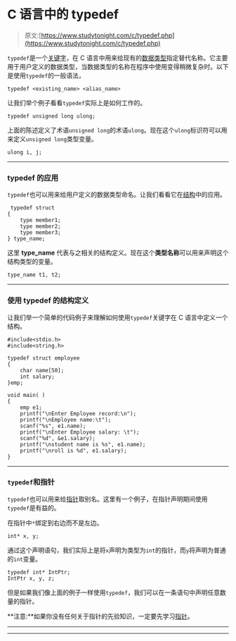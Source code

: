 # C 语言中的 typedef

> 原文:[https://www.studytonight.com/c/typedef.php](https://www.studytonight.com/c/typedef.php)

`typedef`是一个[关键字](keywords-and-identifier.php)，在 C 语言中用来给现有的[数据类型](datatype-in-c.php)指定替代名称。它主要用于用户定义的数据类型，当数据类型的名称在程序中使用变得稍微复杂时。以下是使用`typedef`的一般语法，

```
typedef <existing_name> <alias_name>
```

让我们举个例子看看`typedef`实际上是如何工作的。

```
typedef unsigned long ulong;
```

上面的陈述定义了术语`unsigned long`的术语`ulong`。现在这个`ulong`标识符可以用来定义`unsigned long`类型变量。

```
ulong i, j;
```

* * *

### typedef 的应用

`typedef`也可以用来给用户定义的数据类型命名。让我们看看它在[结构](structures-in-c.php)中的应用。

```
 typedef struct
{
    type member1;
    type member2;
    type member3;
} type_name;
```

这里 **type_name** 代表与之相关的结构定义。现在这个**类型名称**可以用来声明这个结构类型的变量。

```
type_name t1, t2;
```

* * *

### 使用 typedef 的结构定义

让我们举一个简单的代码例子来理解如何使用`typedef`关键字在 C 语言中定义一个结构。

```
#include<stdio.h>
#include<string.h>

typedef struct employee
{
    char name[50];
    int salary;
}emp;

void main( )
{
    emp e1;
    printf("\nEnter Employee record:\n");
    printf("\nEmployee name:\t");
    scanf("%s", e1.name);
    printf("\nEnter Employee salary: \t");
    scanf("%d", &e1.salary);
    printf("\nstudent name is %s", e1.name);
    printf("\nroll is %d", e1.salary);
}
```

* * *

### `typedef`和指针

`typedef`也可以用来给[指针](pointers-in-c.php)取别名。这里有一个例子，在指针声明期间使用`typedef`是有益的。

在指针中`*`绑定到右边而不是左边。

```
int* x, y;
```

通过这个声明语句，我们实际上是将`x`声明为类型为`int`的指针，而`y`将声明为普通的`int`变量。

```
typedef int* IntPtr;
IntPtr x, y, z;
```

但是如果我们像上面的例子一样使用`typedef`，我们可以在一条语句中声明任意数量的指针。

**注意:**如果你没有任何关于指针的先验知识，一定要先学习[指针](pointers-in-c.php)。

* * *

* * *